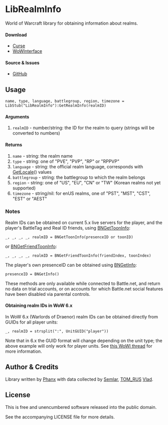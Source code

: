 ﻿# LibRealmInfo

World of Warcraft library for obtaining information about realms.

#### Download

* [Curse](http://wow.curseforge.com/addons/librealminfo)
* [WoWInterface](http://www.wowinterface.com/downloads/info22987)

#### Source & Issues

* [GitHub](https://github.com/phanx/wow-librealminfo)


## Usage

    name, type, language, battlegroup, region, timezone = LibStub("LibRealmInfo"):GetRealmInfo(realmID)

#### Arguments

1. `realmID` - number/string: the ID for the realm to query (strings will be converted to numbers)

#### Returns

1. `name` - string: the realm name
2. `type` - string: one of "PVE", "PVP", "RP" or "RPPVP"
3. `language` - string: the official realm language, corresponds with [GetLocale](http://wowpedia.org/API_GetLocale)() values
4. `battlegroup` - string: the battlegroup to which the realm belongs
5. `region` - string: one of "US", "EU", "CN" or "TW" (Korean realms not yet supported)
6. `timezone` - string/nil: for enUS realms, one of "PST", "MST", "CST", "EST" or "AEST"


### Notes

Realm IDs can be obtained on current 5.x live servers for the player, and the player's BattleTag and Real ID friends, using [BNGetToonInfo](http://wowpedia.org/API_BNGetToonInfo):

    _, _, _, _, realmID = BNGetToonInfo(presenceID or toonID)

or [BNGetFriendToonInfo](http://wowpedia.org/API_BNGetToonInfo):

    _, _, _, _, realmID = BNGetFriendToonInfo(friendIndex, toonIndex)

The player's own presenceID can be obtained using [BNGetInfo](http://wowpedia.org/API_BNGetInfo):

    presenceID = BNGetInfo()

These methods are only available while connected to Battle.net, and return no data on trial accounts, or on accounts for which Battle.net social features have been disabled via parental controls.

#### Obtaining realm IDs in WoW 6.x

In WoW 6.x (Warlords of Draenor) realm IDs can be obtained directly from GUIDs for all player units:

    _, realmID = strsplit(":", UnitGUID("player"))

Note that in 6.x the GUID format will change depending on the unit type; the above example will only work for player units. See [this WoWI thread](http://www.wowinterface.com/forums/showthread.php?t=49503) for more information.


## Author & Credits

Library written by [Phanx](mailto:addons@phanx.net) with data collected by [Semlar](http://www.wowinterface.com/forums/showthread.php?p=294432#post294432), [TOM_RUS](http://www.wowinterface.com/forums/showthread.php?p=294512#post294512) [Vlad](http://www.wowinterface.com/forums/showthread.php?p=294425#post294425).


## License

This is free and unencumbered software released into the public domain.

See the accompanying LICENSE file for more details.